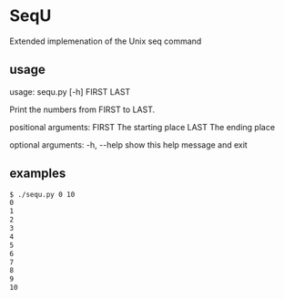 # SeqU #

Extended implemenation of the Unix seq command

## usage ##

usage: sequ.py [-h] FIRST LAST

Print the numbers from FIRST to LAST.

positional arguments:
  FIRST       The starting place
  LAST        The ending place

optional arguments:
  -h, --help  show this help message and exit

## examples ##

```sh
$ ./sequ.py 0 10
0
1
2
3
4
5
6
7
8
9
10
```
